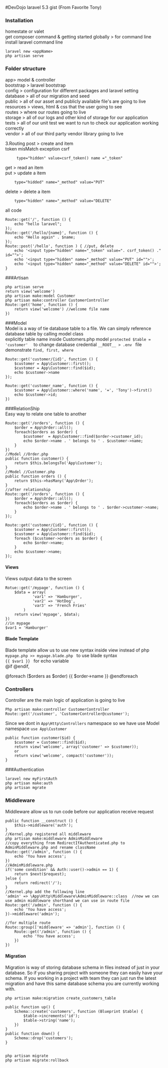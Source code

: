 #DevDojo laravel 5.3 gist (From Favorite Tony)     
### Installation     
homestate or valet    
get composer command & getting started globally > for command line    
install laravel command line      
~~~~
laravel new <appName>
php artisan serve
~~~~

### Folder structure
app> model & controller    
bootstrap > laravel bootstrap    
config > configuration for different packages and laravel setting    
database > all of our migration and seed     
public > all of our asset and publicly available file's are going to live   
resources > views, html & css that the user going to see    
routes >  where our routes going to live    
storage > all of our logs and other kind of storage for our application   
tests > all of our unit test we want to run to check our application working correctly    
vendor > all of our third party vendor library going to live     

3.Routing
post > create and item     
	token misMatch exception csrf 
~~~~~
	 type="hidden" value=csrf_token() name ="_token"
~~~~~
get > read an item   
put > update a item    
~~~~
	type="hidded" name="_method" value="PUT"
~~~~   
delete > delete a item     
~~~~   
	type="hidden" name="_method" value="DELETE"
~~~~   
all code    
~~~~
Route::get('/', function () {
	echo "hello laravel";
});
Route::get('/hello/{name}', function () {
	echo "Hello again" . $name;
});
Route::post('/hello', function ) { //put, delete
	echo '<input type="hidden" name="_token" value=". csrf_token() ." id="">';
	echo '<input type="hidden" name="_method" value="PUT" id="">';
	echo '<input type="hidden" name="_method" value="DELETE" id="">';
}
~~~~

###Artisan   
~~~~   
php artisan serve
return view('welcome')
php artisan make:model Customer
php artisan make:controller CustomerController
Route::get('home', function () {
	return view('welcome') //welcome file name 
})
~~~~   

###Model    
Model is a way of tie database table to a  file. We can simply reference database table by calling model class   
explicitly table name inside Customers.php model `protected $table = 'customer'  `
to change database credential `__ROOT__ > .env ` file    
demonstrate `find, first, where`     
~~~~   
Route::get('customer/{id}', function () {
	$customer = App\Customer::first();
	$customer = App\Customer::find($id);
	echo $customer->name
});

Route::get('customer_name', function () {
	$customer = App\Customer::where('name', '=', 'Tony')->first()
	echo $customer->id;
})
~~~~   


###RelationShip    
Easy way to relate one table to another       
~~~~   
Route::get('/orders', function () {
	$order = App\Order::all();
	foreach($orders as $order) {
		$customer  = App\Customer::find($order->customer_id);
		echo $order->name . ' belongs to ' . $customer->name;
	}
})
//Model //Order.php
public function customer() {
	return $this.belongsTo('App\Customer');
}
//Model //Customer.php
public function orders () {
	return $this->hasMany('App\Order');
}
//after relationship
Route::get('/orders', function () {
	$order = App\Order::all();
	foreach($orders as $order) {
		echo $order->name . ' belongs to ' . $order->customer->name;
	}
});

Route::get('customer/{id}', function () {
	$customer = App\Customer::first();
	$customer = App\Customer::find($id);
	foreach ($customer->orders as $order) {
		echo $order->name;
	}
	echo $customer->name;
});
~~~~   
#### Views
Views output data to the screen    
~~~~   
Rotue::get('/mypage', function () {
	$data = array(
			'var1' => 'Hamburger',
			'var2' => 'HotDog',
			'var3' => 'French Fries'
		)
	return view('mypage', $data);
})
//in mypage
$var1 = 'Hamburger'
~~~~   

#### Blade Template  
Blade template allow us to  use new syntax inside view instead of php    
`mypage.php >> mypage.blade.php ` to use blade syntax    
`{{ $var1 }} `  for echo variable    
@if @endif,

@foreach  ($orders as $order)
	{{ $order->name }}
@endforeach    

### Controllers    
Controller are the main logic of application is going to live    
~~~~
Php artisan make:controller CustomerController
Route::get('/customer', 'CustomerController@customer');
~~~~    
Since we dont in `App\Http\Controllers` namespace so we have use Model namespace `use App\Customer`    
~~~~    
public function customer($id) {
	$customer = Customer::find($id);
	return view('welcome', array('customer' => $customer));
	or
	return view('welcome', compact('customer'));
}
~~~~
###Authentication    
~~~~
laravel new myFirstAuth    
php artisan make:auth
php artisan mgrate
~~~~

### Middleware   
Middleware allow us to run code before our application receive request    
~~~~
public function __construct () {
	$this->middleware('auth');
}
//Kernel.php registered all middleware    
php artisan make:middleware AdminMiddleware    
//copy everything from RedirectIfAuthenticated.php to  AdminMiddleware.php and rename className
Route::get('/admin', function () {
	echo 'You have access';
})
//AdminMiddleware.php 
if('some condition' && Auth::user()->admin == 1) {
	return $next($request);
}else {
	return redirect('/');
}
//Kernel.php add the following line
'admin' => \App\Http\Middleware\AdminMiddleware::class  //now we can use admin middleware shorthand we can use in route file
Route::get('/admin', function () {
	echo 'You have access';
})->middleware('admin');

//for multiple route
Route::group(['middleware' => 'admin'], function () {
	Route::get('/admin', function () {
		echo 'You have access';
	})
})
~~~~

#### Migration   
Migration is way of storing database schema in files instead of just in your database. So if you sharing project with someone they can easily have your schema. If you  working in a project with team they can just run the latest migration and have this same database schema you are currently working with.  
~~~~
php artisan make:migration create_customers_table    

public function up() {
	Schema::create('customers', function (Blueprint $table) {
		$table->increments('id');
		$table->string('name');
	})
}
public function down() {
	Schema::drop('customers');
}


php artisan migrate    
php artisan migrate:rollback    

~~~~
